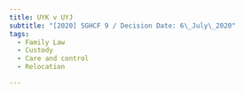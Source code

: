 ```yaml
---
title: UYK v UYJ
subtitle: "[2020] SGHCF 9 / Decision Date: 6\_July\_2020"
tags:
  - Family Law
  - Custody
  - Care and control
  - Relocation

---
```

